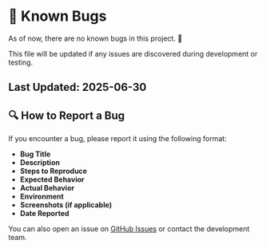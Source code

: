 # 🐞 Known Bugs

As of now, there are no known bugs in this project. 🎉

This file will be updated if any issues are discovered during development or testing.

## Last Updated: 2025-06-30

## 🔍 How to Report a Bug

If you encounter a bug, please report it using the following format:

- **Bug Title**  
- **Description**  
- **Steps to Reproduce**  
- **Expected Behavior**  
- **Actual Behavior**  
- **Environment**  
- **Screenshots (if applicable)**  
- **Date Reported**

You can also open an issue on [GitHub Issues](https://github.com/your-repo/issues) or contact the development team.